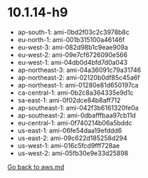 
 # 10.1.14-h9
- ap-south-1: ami-0bd2f03c2c3978b8c
- eu-north-1: ami-001b315100a46146f
- eu-west-3: ami-082d98b1c9eae909a
- eu-west-2: ami-09e7cf6726090e566
- eu-west-1: ami-04db0d4bfd7d0a043
- ap-northeast-3: ami-04a36091c79a31746
- ap-northeast-2: ami-02120b0df85c45a6f
- ap-northeast-1: ami-01280e81d650197ca
- ca-central-1: ami-0b2c8a364335e9d1c
- sa-east-1: ami-0f02dce84b8aff712
- ap-southeast-1: ami-042f3b6161320fe0a
- ap-southeast-2: ami-0dbafffbaa97cb11d
- eu-central-1: ami-0f740214b06a5bddc
- us-east-1: ami-06fe54daa19efddd6
- us-east-2: ami-09c622d185258d294
- us-west-1: ami-016c5fcd9fff728ae
- us-west-2: ami-05fb30e9e33d25898

[Go back to aws.md](../../aws.md) 

